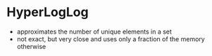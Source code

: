 # HyperLogLog
* approximates the number of unique elements in a set
* not exact, but very close and uses only a fraction of the memory otherwise 
